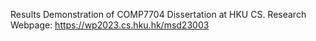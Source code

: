 Results Demonstration of COMP7704 Dissertation at HKU CS.
Research Webpage: https://wp2023.cs.hku.hk/msd23003
